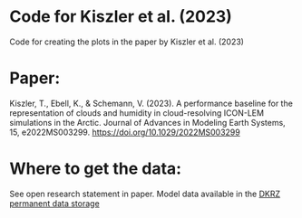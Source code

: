 # Code for Kiszler et al. (2023)
Code for creating the plots in the paper by Kiszler et al. (2023)

# Paper: 
Kiszler, T., Ebell, K., & Schemann, V. (2023). A performance baseline for the representation of clouds and humidity in cloud-resolving ICON-LEM simulations in the Arctic. Journal of Advances in Modeling Earth Systems, 15, e2022MS003299. https://doi.org/10.1029/2022MS003299 

# Where to get the data:
See open research statement in paper.
Model data available in the [DKRZ permanent data storage](hdl:21.14106/caa5a96169e6149e029fed49157b117599a959ae)
